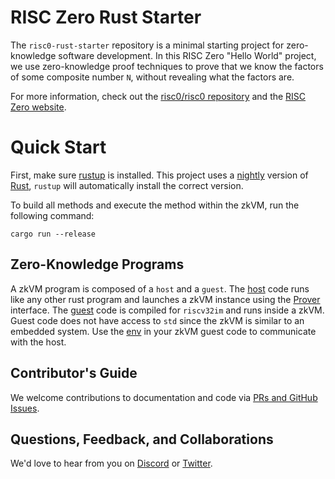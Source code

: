 # RISC Zero Rust Starter

The `risc0-rust-starter` repository is a minimal starting project for zero-knowledge software development. In this RISC Zero "Hello World" project, we use zero-knowledge proof techniques to prove that we know the factors of some composite number `N`, without revealing what the factors are. 

For more information, check out the [risc0/risc0 repository](https://www.github.com/risc0/risc0) and the [RISC Zero website](https://www.RISCZero.com).

# Quick Start

First, make sure [rustup](https://rustup.rs) is installed. This project uses a [nightly](https://doc.rust-lang.org/book/appendix-07-nightly-rust.html) version of [Rust](https://doc.rust-lang.org/book/ch01-01-installation.html), `rustup` will automatically install the correct version.

To build all methods and execute the method within the zkVM, run the following command:

```
cargo run --release
```

## Zero-Knowledge Programs

A zkVM program is composed of a `host` and a `guest`. The [host](starter/src/main.rs) code runs like any other rust program and launches a zkVM instance using the [Prover](https://docs.rs/risc0-zkvm-host/0.9.0/risc0_zkvm_host/struct.Prover.html) interface. The [guest](methods/guest/src/bin/multiply.rs) code is compiled for `riscv32im` and runs inside a zkVM. Guest code does not have access to `std` since the zkVM is similar to an embedded system. Use the [env](https://docs.rs/risc0-zkvm-guest/0.9.0/risc0_zkvm_guest/env/index.html#) in your zkVM guest code to communicate with the host.

## Contributor's Guide
We welcome contributions to documentation and code via [PRs and GitHub Issues](http://www.github.com/risc0).

## Questions, Feedback, and Collaborations
We'd love to hear from you on [Discord](https://discord.gg/risczero) or [Twitter](https://twitter.com/risczero).
